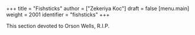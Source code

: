 +++
title = "Fishsticks"
author = ["Zekeriya Koc"]
draft = false
[menu.main]
  weight = 2001
  identifier = "fishsticks"
+++

This section devoted to Orson Wells, R.I.P.
